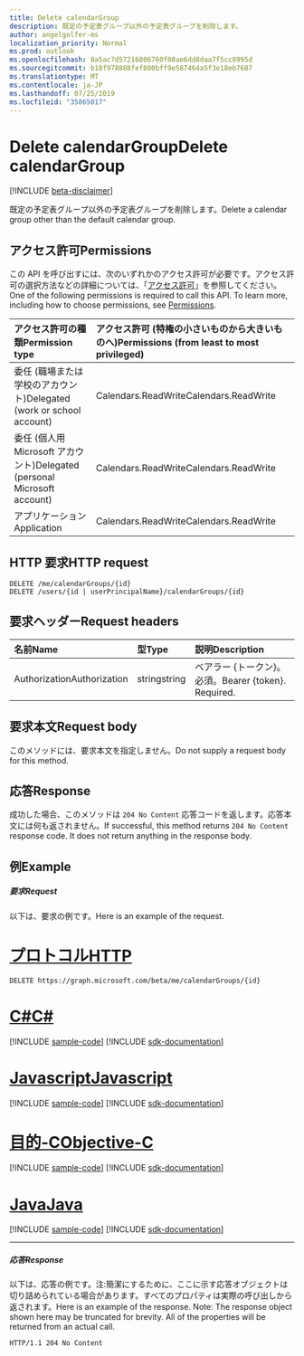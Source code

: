 ```yaml
---
title: Delete calendarGroup
description: 既定の予定表グループ以外の予定表グループを削除します。
author: angelgolfer-ms
localization_priority: Normal
ms.prod: outlook
ms.openlocfilehash: 8a5ac7d57216806760f08ae6dd8daa7f5cc8995d
ms.sourcegitcommit: b18f978808fef800bff9e587464a5f3e18eb7687
ms.translationtype: MT
ms.contentlocale: ja-JP
ms.lasthandoff: 07/25/2019
ms.locfileid: "35865017"
---
```

# <a name="delete-calendargroup"></a><span data-ttu-id="7841d-103">Delete calendarGroup</span><span class="sxs-lookup"><span data-stu-id="7841d-103">Delete calendarGroup</span></span>

[!INCLUDE [beta-disclaimer](../../includes/beta-disclaimer.md)]

<span data-ttu-id="7841d-104">既定の予定表グループ以外の予定表グループを削除します。</span><span class="sxs-lookup"><span data-stu-id="7841d-104">Delete a calendar group other than the default calendar group.</span></span>

## <a name="permissions"></a><span data-ttu-id="7841d-105">アクセス許可</span><span class="sxs-lookup"><span data-stu-id="7841d-105">Permissions</span></span>

<span data-ttu-id="7841d-p101">この API を呼び出すには、次のいずれかのアクセス許可が必要です。アクセス許可の選択方法などの詳細については、「[アクセス許可](/graph/permissions-reference)」を参照してください。</span><span class="sxs-lookup"><span data-stu-id="7841d-p101">One of the following permissions is required to call this API. To learn more, including how to choose permissions, see [Permissions](/graph/permissions-reference).</span></span>

| <span data-ttu-id="7841d-108">アクセス許可の種類</span><span class="sxs-lookup"><span data-stu-id="7841d-108">Permission type</span></span>                        | <span data-ttu-id="7841d-109">アクセス許可 (特権の小さいものから大きいものへ)</span><span class="sxs-lookup"><span data-stu-id="7841d-109">Permissions (from least to most privileged)</span></span> |
| :------------------------------------- | :------------------------------------------ |
| <span data-ttu-id="7841d-110">委任 (職場または学校のアカウント)</span><span class="sxs-lookup"><span data-stu-id="7841d-110">Delegated (work or school account)</span></span>     | <span data-ttu-id="7841d-111">Calendars.ReadWrite</span><span class="sxs-lookup"><span data-stu-id="7841d-111">Calendars.ReadWrite</span></span>                         |
| <span data-ttu-id="7841d-112">委任 (個人用 Microsoft アカウント)</span><span class="sxs-lookup"><span data-stu-id="7841d-112">Delegated (personal Microsoft account)</span></span> | <span data-ttu-id="7841d-113">Calendars.ReadWrite</span><span class="sxs-lookup"><span data-stu-id="7841d-113">Calendars.ReadWrite</span></span>                         |
| <span data-ttu-id="7841d-114">アプリケーション</span><span class="sxs-lookup"><span data-stu-id="7841d-114">Application</span></span>                            | <span data-ttu-id="7841d-115">Calendars.ReadWrite</span><span class="sxs-lookup"><span data-stu-id="7841d-115">Calendars.ReadWrite</span></span>                         |

## <a name="http-request"></a><span data-ttu-id="7841d-116">HTTP 要求</span><span class="sxs-lookup"><span data-stu-id="7841d-116">HTTP request</span></span>

<!-- { "blockType": "ignored" } -->

```http
DELETE /me/calendarGroups/{id}
DELETE /users/{id | userPrincipalName}/calendarGroups/{id}
```

## <a name="request-headers"></a><span data-ttu-id="7841d-117">要求ヘッダー</span><span class="sxs-lookup"><span data-stu-id="7841d-117">Request headers</span></span>

| <span data-ttu-id="7841d-118">名前</span><span class="sxs-lookup"><span data-stu-id="7841d-118">Name</span></span>          | <span data-ttu-id="7841d-119">型</span><span class="sxs-lookup"><span data-stu-id="7841d-119">Type</span></span>   | <span data-ttu-id="7841d-120">説明</span><span class="sxs-lookup"><span data-stu-id="7841d-120">Description</span></span>               |
| :------------ | :----- | :------------------------ |
| <span data-ttu-id="7841d-121">Authorization</span><span class="sxs-lookup"><span data-stu-id="7841d-121">Authorization</span></span> | <span data-ttu-id="7841d-122">string</span><span class="sxs-lookup"><span data-stu-id="7841d-122">string</span></span> | <span data-ttu-id="7841d-p102">ベアラー {トークン}。必須。</span><span class="sxs-lookup"><span data-stu-id="7841d-p102">Bearer {token}. Required.</span></span> |

## <a name="request-body"></a><span data-ttu-id="7841d-125">要求本文</span><span class="sxs-lookup"><span data-stu-id="7841d-125">Request body</span></span>

<span data-ttu-id="7841d-126">このメソッドには、要求本文を指定しません。</span><span class="sxs-lookup"><span data-stu-id="7841d-126">Do not supply a request body for this method.</span></span>

## <a name="response"></a><span data-ttu-id="7841d-127">応答</span><span class="sxs-lookup"><span data-stu-id="7841d-127">Response</span></span>

<span data-ttu-id="7841d-p103">成功した場合、このメソッドは `204 No Content` 応答コードを返します。応答本文には何も返されません。</span><span class="sxs-lookup"><span data-stu-id="7841d-p103">If successful, this method returns `204 No Content` response code. It does not return anything in the response body.</span></span>

## <a name="example"></a><span data-ttu-id="7841d-130">例</span><span class="sxs-lookup"><span data-stu-id="7841d-130">Example</span></span>

##### <a name="request"></a><span data-ttu-id="7841d-131">要求</span><span class="sxs-lookup"><span data-stu-id="7841d-131">Request</span></span>

<span data-ttu-id="7841d-132">以下は、要求の例です。</span><span class="sxs-lookup"><span data-stu-id="7841d-132">Here is an example of the request.</span></span>


# <a name="httptabhttp"></a>[<span data-ttu-id="7841d-133">プロトコル</span><span class="sxs-lookup"><span data-stu-id="7841d-133">HTTP</span></span>](#tab/http)
<!-- {
  "blockType": "request",
  "name": "delete_calendargroup"
}-->

```http
DELETE https://graph.microsoft.com/beta/me/calendarGroups/{id}
```
# <a name="ctabcsharp"></a>[<span data-ttu-id="7841d-134">C#</span><span class="sxs-lookup"><span data-stu-id="7841d-134">C#</span></span>](#tab/csharp)
[!INCLUDE [sample-code](../includes/snippets/csharp/delete-calendargroup-csharp-snippets.md)]
[!INCLUDE [sdk-documentation](../includes/snippets/snippets-sdk-documentation-link.md)]

# <a name="javascripttabjavascript"></a>[<span data-ttu-id="7841d-135">Javascript</span><span class="sxs-lookup"><span data-stu-id="7841d-135">Javascript</span></span>](#tab/javascript)
[!INCLUDE [sample-code](../includes/snippets/javascript/delete-calendargroup-javascript-snippets.md)]
[!INCLUDE [sdk-documentation](../includes/snippets/snippets-sdk-documentation-link.md)]

# <a name="objective-ctabobjc"></a>[<span data-ttu-id="7841d-136">目的-C</span><span class="sxs-lookup"><span data-stu-id="7841d-136">Objective-C</span></span>](#tab/objc)
[!INCLUDE [sample-code](../includes/snippets/objc/delete-calendargroup-objc-snippets.md)]
[!INCLUDE [sdk-documentation](../includes/snippets/snippets-sdk-documentation-link.md)]

# <a name="javatabjava"></a>[<span data-ttu-id="7841d-137">Java</span><span class="sxs-lookup"><span data-stu-id="7841d-137">Java</span></span>](#tab/java)
[!INCLUDE [sample-code](../includes/snippets/java/delete-calendargroup-java-snippets.md)]
[!INCLUDE [sdk-documentation](../includes/snippets/snippets-sdk-documentation-link.md)]

---


##### <a name="response"></a><span data-ttu-id="7841d-138">応答</span><span class="sxs-lookup"><span data-stu-id="7841d-138">Response</span></span>

<span data-ttu-id="7841d-p104">以下は、応答の例です。注:簡潔にするために、ここに示す応答オブジェクトは切り詰められている場合があります。すべてのプロパティは実際の呼び出しから返されます。</span><span class="sxs-lookup"><span data-stu-id="7841d-p104">Here is an example of the response. Note: The response object shown here may be truncated for brevity. All of the properties will be returned from an actual call.</span></span>

<!-- {
  "blockType": "response",
  "truncated": true
} -->

```http
HTTP/1.1 204 No Content
```

<!-- uuid: 8fcb5dbc-d5aa-4681-8e31-b001d5168d79
2015-10-25 14:57:30 UTC -->

<!--
{
  "type": "#page.annotation",
  "description": "Delete calendarGroup",
  "keywords": "",
  "section": "documentation",
  "tocPath": "",
  "suppressions": [
  ]
}
-->
